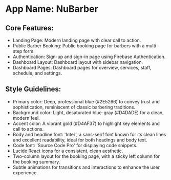 # **App Name**: NuBarber

## Core Features:

- Landing Page: Modern landing page with clear call to action.
- Public Barber Booking: Public booking page for barbers with a multi-step form.
- Authentication: Sign-up and sign-in page using Firebase Authentication.
- Dashboard Layout: Dashboard layout with sidebar navigation.
- Dashboard Pages: Dashboard pages for overview, services, staff, schedule, and settings.

## Style Guidelines:

- Primary color: Deep, professional blue (#2E5266) to convey trust and sophistication, reminiscent of classic barbering traditions.
- Background color: Light, desaturated blue-gray (#D4DADE) for a clean, modern feel.
- Accent color: A vibrant gold (#D4AF37) to highlight key elements and call to actions.
- Body and headline font: 'Inter', a sans-serif font known for its clean lines and excellent readability, ideal for both headings and body text.
- Code font: 'Source Code Pro' for displaying code snippets.
- Lucide React icons for a consistent, clean aesthetic.
- Two-column layout for the booking page, with a sticky left column for the booking summary.
- Subtle animations for transitions and interactions to enhance the user experience.